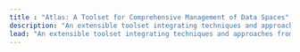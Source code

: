 ```yaml
---
title : "Atlas: A Toolset for Comprehensive Management of Data Spaces"
description: "An extensible toolset integrating techniques and approaches from two worlds - Web data exchange based on linked data specifications and multi-model data management."
lead: "An extensible toolset integrating techniques and approaches from two worlds - Web data exchange based on linked data specifications and multi-model data management."
---
```

